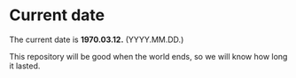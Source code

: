 # Current date

The current date is **1970.03.12.** (YYYY.MM.DD.)

This repository will be good when the world ends, so we will know how long it lasted.